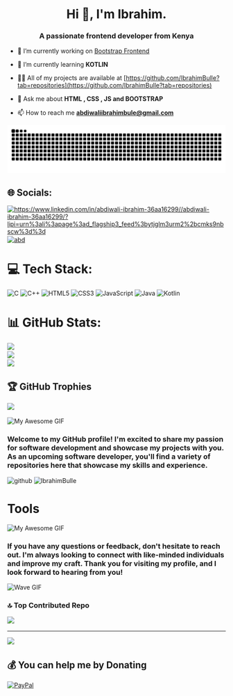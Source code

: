 <h1 align="center">Hi 👋, I'm Ibrahim.</h1>
<h3 align="center">A passionate frontend developer from Kenya</h3>

- 🔭 I’m currently working on [Bootstrap Frontend](https://github.com/IbrahimBulle/bootstrap-web)

- 🌱 I’m currently learning   **KOTLIN**

- 👨‍💻 All of my projects are available at [https://github.com/IbrahimBulle?tab=repositories](https://github.com/IbrahimBulle?tab=repositories)

- 💬 Ask me about **HTML , CSS , JS and BOOTSTRAP**

- 📫 How to reach me **abdiwaliibrahimbule@gmail.com**

![Snake animation](https://raw.githubusercontent.com/IbrahimBulle/IbrahimBulle/output/github-contribution-grid-snake-dark.svg)

## 🌐 Socials:
<a href="https://linkedin.com/in/https://www.linkedin.com/in/abdiwali-ibrahim-36aa16299//abdiwali-ibrahim-36aa16299/?lipi=urn%3ali%3apage%3ad_flagship3_feed%3bytjglm3urm2%2bcmks9nbscw%3d%3d" target="blank"><img align="center" src="https://raw.githubusercontent.com/rahuldkjain/github-profile-readme-generator/master/src/images/icons/Social/linked-in-alt.svg" alt="https://www.linkedin.com/in/abdiwali-ibrahim-36aa16299//abdiwali-ibrahim-36aa16299/?lipi=urn%3ali%3apage%3ad_flagship3_feed%3bytjglm3urm2%2bcmks9nbscw%3d%3d" height="30" width="40" /></a>
<a href="https://twitter.com/abd" target="blank"><img align="center" src="https://raw.githubusercontent.com/rahuldkjain/github-profile-readme-generator/master/src/images/icons/Social/twitter.svg" alt="abd" height="30" width="40" /></a>

# 💻 Tech Stack:
![C](https://img.shields.io/badge/c-%2300599C.svg?style=plastic&logo=c&logoColor=white) ![C++](https://img.shields.io/badge/c++-%2300599C.svg?style=plastic&logo=c%2B%2B&logoColor=white) ![HTML5](https://img.shields.io/badge/html5-%23E34F26.svg?style=plastic&logo=html5&logoColor=white) ![CSS3](https://img.shields.io/badge/css3-%231572B6.svg?style=plastic&logo=css3&logoColor=white) ![JavaScript](https://img.shields.io/badge/javascript-%23323330.svg?style=plastic&logo=javascript&logoColor=%23F7DF1E) ![Java](https://img.shields.io/badge/java-%23ED8B00.svg?style=plastic&logo=openjdk&logoColor=white) ![Kotlin](https://img.shields.io/badge/kotlin-%237F52FF.svg?style=plastic&logo=kotlin&logoColor=white)
# 📊 GitHub Stats:
![](https://github-readme-stats.vercel.app/api?username=IbrahimBulle&theme=dark&hide_border=false&include_all_commits=false&count_private=false)<br/>
![](https://github-readme-streak-stats.herokuapp.com/?user=IbrahimBulle&theme=dark&hide_border=false)<br/>
![](https://github-readme-stats.vercel.app/api/top-langs/?username=IbrahimBulle&theme=dark&hide_border=false&include_all_commits=false&count_private=false&layout=compact)

## 🏆 GitHub Trophies
![](https://github-profile-trophy.vercel.app/?username=IbrahimBulle&theme=radical&no-frame=false&no-bg=false&margin-w=4)

<img src="https://user-images.githubusercontent.com/74038190/243078655-47eb2734-addb-46da-b4dd-5e1616cd3853.gif" alt="My Awesome GIF" width="70" height="50">

### Welcome to my GitHub profile! I'm excited to share my passion for software development and showcase my projects with you. As an upcoming software developer, you'll find a variety of repositories here that showcase my skills and experience.<br>

![github](https://img.shields.io/github/followers/IbrahimBulle?style=plastic) <img src="https://komarev.com/ghpvc/?username=IbrahimBulle&label=Profile%20views&color=0e75b6&style=flat" alt="IbrahimBulle" /> 

# Tools
![My Awesome GIF](https://user-images.githubusercontent.com/74038190/240304586-d48893bd-0757-481c-8d7e-ba3e163feae7.png)

### If you have any questions or feedback, don't hesitate to reach out. I'm always looking to connect with like-minded individuals and improve my craft. Thank you for visiting my profile, and I look forward to hearing from you!
</left>

![Wave GIF](https://user-images.githubusercontent.com/74038190/214644145-264f4759-7633-441e-9d67-d8dda9d50d26.gif)



### 🔝 Top Contributed Repo
![](https://github-contributor-stats.vercel.app/api?username=IbrahimBulle&limit=5&theme=dark&combine_all_yearly_contributions=true)

---
[![](https://visitcount.itsvg.in/api?id=IbrahimBulle&icon=0&color=0)](https://visitcount.itsvg.in)

  ## 💰 You can help me by Donating
  [![PayPal](https://img.shields.io/badge/PayPal-00457C?style=for-the-badge&logo=paypal&logoColor=white)](https://paypal.me/abdiwaliibrahimbulle@gmail.com) 

  
<!-- Proudly created with GPRM ( https://gprm.itsvg.in ) -->
